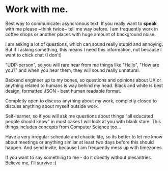 Work with me.
=============

Best way to communicate: asyncronous text. If you really want to **speak** with me please ~think twice~ tell me way before. I am frequently work in coffee shops or another places with huge amount of background noise.

I am asking a lot of questions, which can sound really stupid and annoying. But if I asking something, this means I need this information, not because I want to chick chat (I don't)

"UDP-person", so you will rare hear from me things like "Hello", "How are you?" and when you hear them, they will sound really unnatural.

Backend engineer up to my bones, so questions and opinions about UX or anything related to humans is way behind my head. Black and white is best design, formatted JSON - best human readable format. 

Completly open to discuss anything about my work, completly closed to discuss anything about myself outside work.

Self-learner, so if you will ask me questions about things "all educated people should know" in most cases I will look at you with blank stare. This things includes concepts from Computer Science too... 

Have a very irregular schedule and chaotic life, so its better to let me know about meetings or anything similar at least two days before this should happen. And send invite, because I am frequently mess up with timezones.

If you want to say something to me - do it directly without plesantries. Believe me, I'll survive :)

